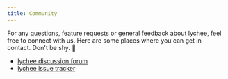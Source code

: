 ```yaml
---
title: Community
---
```


For any questions, feature requests or general feedback about lychee,
feel free to connect with us. Here are some places where you can get in contact.
Don't be shy. 🤗

- [lychee discussion forum](https://github.com/lycheeverse/lychee/discussions)
- [lychee issue tracker](https://github.com/lycheeverse/lychee/issues)
